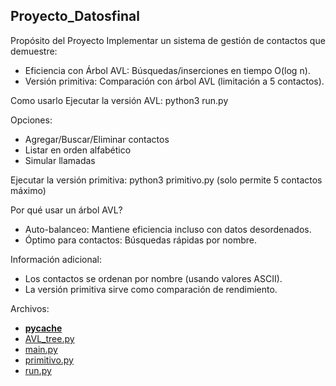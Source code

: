 ## Proyecto_Datosfinal

Propósito del Proyecto
Implementar un sistema de gestión de contactos que demuestre:
- Eficiencia con Árbol AVL: Búsquedas/inserciones en tiempo O(log n).
- Versión primitiva: Comparación con árbol AVL (limitación a 5 contactos).

Como usarlo
Ejecutar la versión AVL:
python3 run.py

Opciones:
- Agregar/Buscar/Eliminar contactos
- Listar en orden alfabético
- Simular llamadas

Ejecutar la versión primitiva:
python3 primitivo.py
(solo permite 5 contactos máximo)


Por qué usar un árbol AVL?
- Auto-balanceo: Mantiene eficiencia incluso con datos desordenados.
- Óptimo para contactos: Búsquedas rápidas por nombre.


Información adicional:
- Los contactos se ordenan por nombre (usando valores ASCII).
- La versión primitiva sirve como comparación de rendimiento.


Archivos:

- [__pycache__](https://github.com/Nachopacca24/Proyecto_Datosfinal/tree/master/__pycache__)
- [AVL_tree.py](https://github.com/Nachopacca24/Proyecto_Datosfinal/blob/master/AVL_tree.py)
- [main.py](https://github.com/Nachopacca24/Proyecto_Datosfinal/blob/master/main.py)
- [primitivo.py](https://github.com/Nachopacca24/Proyecto_Datosfinal/blob/master/primitivo.py)
- [run.py](https://github.com/Nachopacca24/Proyecto_Datosfinal/blob/master/run.py)
